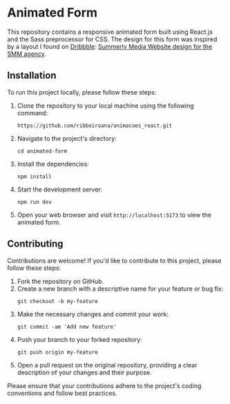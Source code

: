 # Animated Form

This repository contains a responsive animated form built using React.js and the Sass preprocessor for CSS. The design for this form was inspired by a layout I found on [Dribbble](https://dribbble.com/): [Summerly Media Website design for the SMM agency](https://dribbble.com/shots/21459039-Summerly-media-Website-design-for-the-SMM-agency).

## Installation

To run this project locally, please follow these steps:

1. Clone the repository to your local machine using the following command:

   ```shell
   https://github.com/ribbeiroana/animacoes_react.git
   ```

2. Navigate to the project's directory:

   ```shell
   cd animated-form
   ```

3. Install the dependencies:

   ```shell
   npm install
   ```

4. Start the development server:

   ```shell
   npm run dev
   ```

5. Open your web browser and visit `http://localhost:5173` to view the animated form.

## Contributing

Contributions are welcome! If you'd like to contribute to this project, please follow these steps:

1. Fork the repository on GitHub.
2. Create a new branch with a descriptive name for your feature or bug fix:
   ```shell
   git checkout -b my-feature
   ```
3. Make the necessary changes and commit your work:
   ```shell
   git commit -am 'Add new feature'
   ```
4. Push your branch to your forked repository:
   ```shell
   git push origin my-feature
   ```
5. Open a pull request on the original repository, providing a clear description of your changes and their purpose.

Please ensure that your contributions adhere to the project's coding conventions and follow best practices.
